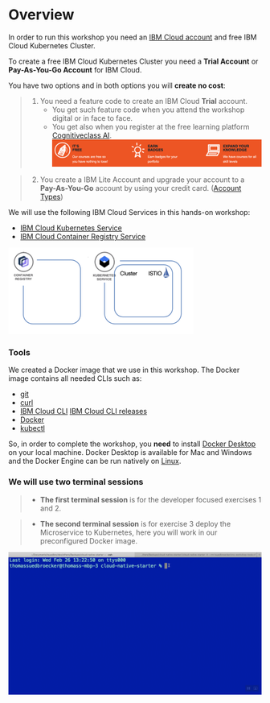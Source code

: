 # Overview

In order to run this workshop you need an [IBM Cloud account](https://cloud.ibm.com/registration) and free IBM Cloud Kubernetes Cluster.

To create a free IBM Cloud Kubernetes Cluster you need a **Trial Account** or **Pay-As-You-Go Account** for IBM Cloud.

You have two options and in both options you will **create no cost**:

> 1. You need a feature code to create an IBM Cloud **Trial** account. 
>    * You get such feature code when you attend the workshop digital or in face to face.
>    * You get also when you register at the free learning platform [Cognitiveclass AI](https://cognitiveclass.ai/).
> ![](../../images/cognitiveclass-ai-info.png)

> 2. You create a IBM Lite Account and upgrade your account to a **Pay-As-You-Go** account by using your credit card. ([Account Types](https://cloud.ibm.com/docs/account?topic=account-accounts))

We will use the following IBM Cloud Services in this hands-on workshop:

* [IBM Cloud Kubernetes Service](https://cloud.ibm.com/docs/containers?topic=containers-getting-started#getting-started)
* [IBM Cloud Container Registry Service](https://cloud.ibm.com/docs/services/Registry?topic=registry-getting-started#getting-started)

![](../../images/cns-basic-setup-01.png)

### Tools

We created a Docker image that we use in this workshop.
The Docker image contains all needed CLIs such as:

- [git](https://git-scm.com/book/en/v2/Getting-Started-Installing-Git) 
- [curl](https://curl.haxx.se/download.html)
- [IBM Cloud CLI](https://cloud.ibm.com/docs/home/tools)
  [IBM Cloud CLI releases](https://github.com/IBM-Cloud/ibm-cloud-cli-release/releases)
- [Docker](https://docs.docker.com/v17.12/install/)
- [kubectl](https://kubernetes.io/docs/tasks/tools/install-kubectl/)

So, in order to complete the workshop, you **need** to install [Docker Desktop](https://docs.docker.com/install/) on your local machine. Docker Desktop is available for Mac and Windows and the Docker Engine can be run natively on [Linux](https://docs.docker.com/install/linux).

### We will use two terminal sessions

> * **The first terminal session** is for the developer focused exercises 1 and 2.

> * **The second terminal session** is for exercise 3 deploy the Microservice to Kubernetes, here you will work in our preconfigured Docker image.

![](../../images/cns-terminals.gif)


